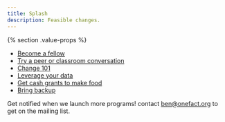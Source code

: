 ```yaml
---
title: Splash
description: Feasible changes.
---
```


{% section .value-props %}

- [Become a fellow](doorstopfellows.org)
- [Try a peer or classroom conversation](https://docs.google.com/document/d/1UjxbqVURzbfLskya9urnbFsgMLEl_9jR4d_jgBP7m_o/edit?usp=sharing)
- [Change 101](https://docs.google.com/document/d/1kBjqRGDganh04WiXWq3Z8ZQQIzilZj1Zh2c-2Tmu2PU/edit?usp=sharing)
- [Leverage your data](https://thelatepass.org/time)
- [Get cash grants to make food](https://thelatepass.org/programs/eat)
- [Bring backup](https://thelatepass.org/programs/phones) 

Get notified when we launch more programs! contact [ben@onefact.org](mailto:ben@onefact.org) to get on the mailing list.


